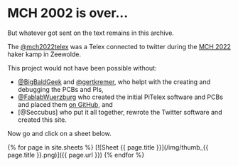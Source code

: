 # MCH 2002 is over...

But whatever got sent on the text remains in this archive.

The [@mch2022telex](https://twitter.com) was a Telex connected to twitter during the [MCH 2022](https://mch2022.org) haker kamp in Zeewolde.

This project would not have been possible without:
* [@BigBaldGeek](https://twitter.com/BigBaldGeek) and [@gertkremer](https://twitter.com), who helpt with the creating and debugging the PCBs and PIs,
* [@FablabWuerzburg](https://twitter.com/FablabWuerzburg) who created the initial PiTelex software and PCBs and placed them [on GitHub](https://github.com/fablab-wue/piTelex), and
* [@Seccubus] who put it all together, rewrote the Twitter software and created this site.

Now go and click on a sheet below.

{% for page in site.sheets %}
[![Sheet {{ page.title }}](/img/thumb_{{ page.title }}.png)]({{ page.url }})
{% endfor %}

